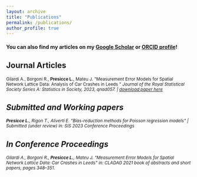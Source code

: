 ```yaml
---
layout: archive
title: "Publications"
permalink: /publications/
author_profile: true
---
```


#### You can also find my articles on my [Google Scholar](https://scholar.google.com/citations?user=ib6pbCMAAAAJ&hl=it) or [ORCID profile](https://orcid.org/0009-0005-7062-3523)!

## Journal Articles

<sub>Gilardi A., Borgoni R., <b>Presicce L.</b>, Mateu J. &quot;Measurement Error Models for Spatial Network Lattice Data: Analysis of Car Crashes in Leeds &quot; <i>Journal of the Royal Statistical Society Series A: Statistics in Society<i/>, 2023, qnad057. | [download paper here](https://academic.oup.com/jrsssa/advance-article/doi/10.1093/jrsssa/qnad057/7146735?login=true)

## Submitted and Working papers

<sub><b>Presicce L.</b>, Rigon T., Aliverti E. &quot;Bias-reduction methods for Poisson regression models&quot; | Submitted (under review) in: <i>SIS 2023 Conference Proceedings<i/>

## In Conference Proceedings

<sub>Gilardi A., Borgoni R., <b>Presicce L.</b>, Mateu J. &quot;Measurement Error Models for Spatial Network Lattice Data: Car Crashes in Leeds&quot; in: <i>CLADAG 2021 book of abstracts and short papers<i/>, pages 348–351.

<!---  
[paper](https://www.aclweb.org/anthology/2021.hackashop-1.19.pdf) |
[slides](https://myrthereuver.github.io/talks/Slides_ArgMiningstance.pdf)  |
[poster](https://myrthereuver.github.io/talks/MattisReuver_HackathonReport%20(6).pdf) |
[code/demo](https://github.com/myrthereuver/Hackathon_MediaComments/blob/main/Hackathon_comments_script.ipynb)</sub>
--->
